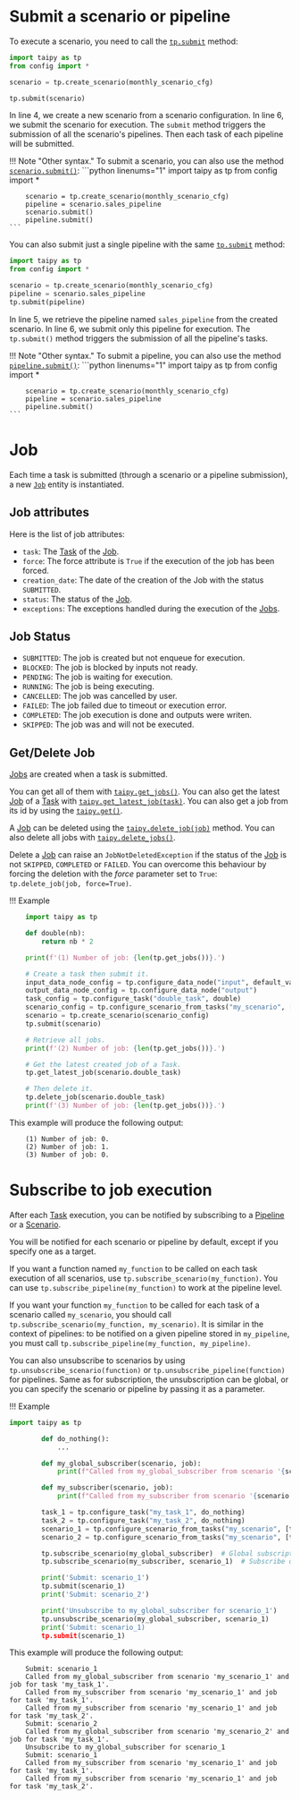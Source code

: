 # Submit a scenario or pipeline

To execute a scenario, you need to call the
[`tp.submit`](../../../reference/#taipy.core.taipy.submit) method:
```python linenums="1"
import taipy as tp
from config import *

scenario = tp.create_scenario(monthly_scenario_cfg)

tp.submit(scenario)
```
In line 4, we create a new scenario from a scenario configuration. In line 6, we submit the scenario for execution.
The `submit` method triggers the submission of all the scenario's pipelines. Then each task of each pipeline will be
submitted.

!!! Note "Other syntax."
    To submit a scenario, you can also use the method
    [`scenario.submit()`](../../../reference/#taipy.core.scenario.scenario.Scenario.submit):
    ```python linenums="1"
        import taipy as tp
        from config import *

        scenario = tp.create_scenario(monthly_scenario_cfg)
        pipeline = scenario.sales_pipeline
        scenario.submit()
        pipeline.submit()
    ```

You can also submit just a single pipeline with the same [`tp.submit`](../../../reference/#taipy.core.taipy.submit)
method:

```python linenums="1"
import taipy as tp
from config import *

scenario = tp.create_scenario(monthly_scenario_cfg)
pipeline = scenario.sales_pipeline
tp.submit(pipeline)
```
In line 5, we retrieve the pipeline named `sales_pipeline` from the created scenario. In line 6, we submit only this
pipeline for execution. The `tp.submit()` method triggers the submission of all the pipeline's tasks.

!!! Note "Other syntax."
    To submit a pipeline, you can also use the method
    [`pipeline.submit()`](../../../reference/#taipy.core.pipeline.pipeline.Pipeline.submit):
    ```python linenums="1"
        import taipy as tp
        from config import *

        scenario = tp.create_scenario(monthly_scenario_cfg)
        pipeline = scenario.sales_pipeline
        pipeline.submit()
    ```

# Job

Each time a task is submitted (through a scenario or a pipeline submission), a new
[`Job`](../../../reference/#taipy.core.job.job.Job) entity is instantiated.

## Job attributes

Here is the list of job attributes:

- `task`: The [Task](../concepts/task.md) of the [Job](../concepts/job.md).
- `force`: The force attribute is `True` if the execution of the job has been forced.
- `creation_date`: The date of the creation of the Job with the status `SUBMITTED`.
- `status`: The status of the [Job](../concepts/job.md).
- `exceptions`: The exceptions handled during the execution of the [Jobs](../concepts/job.md).

## Job Status

-   `SUBMITTED`: The job is created but not enqueue for execution.
-   `BLOCKED`: The job is blocked by inputs not ready.
-   `PENDING`: The job is waiting for execution.
-   `RUNNING`: The job is being executing.
-   `CANCELLED`: The job was cancelled by user.
-   `FAILED`: The job failed due to timeout or execution error.
-   `COMPLETED`: The job execution is done and outputs were writen.
-   `SKIPPED`: The job was and will not be executed.

## Get/Delete Job

[Jobs](../concepts/job.md) are created when a task is submitted.

You can get all of them with [`taipy.get_jobs()`](../../../reference/#taipy.core.get_jobs). You can also get the latest
[Job](../concepts/job.md) of a [Task](../concepts/task.md) with
[`taipy.get_latest_job(task)`](../../reference/#taipy.core.get_latest_job).
You can also get a job from its id by using the [`taipy.get()`](../../../reference/#taipy.core.get).

A [Job](../concepts/job.md)  can be deleted using the
[`taipy.delete_job(job)`](../../../reference/#taipy.core.delete_job) method. You can also delete all jobs with
[`taipy.delete_jobs()`](../../../reference/#taipy.core.delete_jobs).

Delete a [Job](../concepts/job.md) can raise an `JobNotDeletedException` if the status of the
[Job](../concepts/job.md) is not `SKIPPED`, `COMPLETED` or `FAILED`. You can overcome this behaviour by forcing the
deletion with the _force_ parameter set to `True`: `tp.delete_job(job, force=True)`.

!!! Example

```python linenums="1"
    import taipy as tp

    def double(nb):
        return nb * 2

    print(f'(1) Number of job: {len(tp.get_jobs())}.')

    # Create a task then submit it.
    input_data_node_config = tp.configure_data_node("input", default_value=21)
    output_data_node_config = tp.configure_data_node("output")
    task_config = tp.configure_task("double_task", double)
    scenario_config = tp.configure_scenario_from_tasks("my_scenario", [task_config])
    scenario = tp.create_scenario(scenario_config)
    tp.submit(scenario)

    # Retrieve all jobs.
    print(f'(2) Number of job: {len(tp.get_jobs())}.')

    # Get the latest created job of a Task.
    tp.get_latest_job(scenario.double_task)

    # Then delete it.
    tp.delete_job(scenario.double_task)
    print(f'(3) Number of job: {len(tp.get_jobs())}.')
```

This example will produce the following output:

```
    (1) Number of job: 0.
    (2) Number of job: 1.
    (3) Number of job: 0.
```

# Subscribe to job execution

After each [Task](../concepts/task.md) execution, you can be notified by subscribing to a
[Pipeline](../concepts/pipeline.md) or a [Scenario](../concepts/scenario.md).

You will be notified for each scenario or pipeline by default, except if you specify one as a target.

If you want a function named `my_function` to be called on each task execution of all scenarios, use
`tp.subscribe_scenario(my_function)`.
You can use `tp.subscribe_pipeline(my_function)` to work at the pipeline level.

If you want your function `my_function` to be called for each task of a scenario called `my_scenario`, you should call
`tp.subscribe_scenario(my_function, my_scenario)`. It is similar in the context of pipelines: to be notified on a given
pipeline stored in `my_pipeline`, you must call `tp.subscribe_pipeline(my_function, my_pipeline)`.

You can also unsubscribe to scenarios by using `tp.unsubscribe_scenario(function)`
or `tp.unsubscribe_pipeline(function)` for pipelines. Same as for subscription, the unsubscription can be global,
or you can specify the scenario or pipeline by passing it as a parameter.

!!! Example
```python linenums="1"
import taipy as tp

        def do_nothing():
            ...

        def my_global_subscriber(scenario, job):
            print(f"Called from my_global_subscriber from scenario '{scenario.config_id}' and job for task '{job.task.config_id}'.")

        def my_subscriber(scenario, job):
            print(f"Called from my_subscriber from scenario '{scenario.config_id}' and job for task '{job.task.config_id}'.")

        task_1 = tp.configure_task("my_task_1", do_nothing)
        task_2 = tp.configure_task("my_task_2", do_nothing)
        scenario_1 = tp.configure_scenario_from_tasks("my_scenario", [task, task])
        scenario_2 = tp.configure_scenario_from_tasks("my_scenario", [task, task])

        tp.subscribe_scenario(my_global_subscriber)  # Global subscription
        tp.subscribe_scenario(my_subscriber, scenario_1)  # Subscribe only on one scenario

        print('Submit: scenario_1')
        tp.submit(scenario_1)
        print('Submit: scenario_2')

        print('Unsubscribe to my_global_subscriber for scenario_1')
        tp.unsubscribe_scenario(my_global_subscriber, scenario_1)
        print('Submit: scenario_1)
        tp.submit(scenario_1)
```

This example will produce the following output:

```
    Submit: scenario_1
    Called from my_global_subscriber from scenario 'my_scenario_1' and job for task 'my_task_1'.
    Called from my_subscriber from scenario 'my_scenario_1' and job for task 'my_task_1'.
    Called from my_subscriber from scenario 'my_scenario_1' and job for task 'my_task_2'.
    Submit: scenario_2
    Called from my_global_subscriber from scenario 'my_scenario_2' and job for task 'my_task_1'.
    Unsubscribe to my_global_subscriber for scenario_1
    Submit: scenario_1
    Called from my_subscriber from scenario 'my_scenario_1' and job for task 'my_task_1'.
    Called from my_subscriber from scenario 'my_scenario_1' and job for task 'my_task_2'.
```
